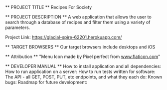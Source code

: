 ** PROJECT TITLE **
Recipes For Society

** PROJECT DESCRIPTION **
A web application that allows the user to search through a database of recipes and filter them using a variety of parameters.

Project Link: https://glacial-spire-62201.herokuapp.com/

** TARGET BROWSERS **
Our target browsers include desktops and iOS

** Attribution **
"Menu Icon made by Pixel perfect from www.flaticon.com"

** DEVELOPER MANUAL **
How to install application and all dependencies:
How to run application on a server:
How to run tests written for software:
The API - all GET, POST, PUT, etc endpoints, and what they each do:
Known bugs:
Roadmap for future development: 

